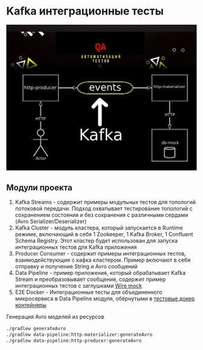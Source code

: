 # Kafka интеграционные тесты


![img](./readme.png)


## Модули проекта
1. Kafka Streams - содержит примеры модульных тестов для топологий потоковой передачи. 
Подход охватывает тестирование топологий с сохранением состояния и без сохранения с различными сердами (Avro Serializer/Deserializer)
2. Kafka Cluster - модуль кластера, который запускается в Runtime режиме, включающий в себя 1 Zookeeper, 1 Kafka Broker, 1 Confluent Schema Registry. Этот кластер будет использован для запуска интеграционных тестов для Kafka приложения
3. Producer Consumer - содержит примеры интеграционных тестов, взаимодействующие с кафка кластером. Пример включают в себя отправку и получение String и Avro сообщений
4. Data Pipeline - пример приложения, который обрабатывает Kafka Stream и преобразовывает сообщения, содержит пример интеграционных тестов с заглушками [Wire mock](http://wiremock.org)
5. E2E Docker - Интеграционные тесты для объединенного микросервиса в Data Pipeline модуля, обёрнутыми в [тестовые докер контейнеры](https://www.testcontainers.org)

Генерация Avro моделей из ресурсов
```
./gradlew generateAvro
./gradlew data-pipeline:http-materializer:generateAvro
./gradlew data-pipeline:http-producer:generateAvro
```
